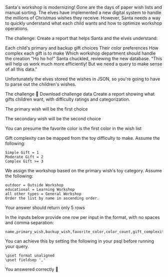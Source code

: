 Santa's workshop is modernizing! Gone are the days of paper wish lists and manual sorting. The elves have implemented a new digital system to handle the millions of Christmas wishes they receive. However, Santa needs a way to quickly understand what each child wants and how to optimize workshop operations.

The challenge: Create a report that helps Santa and the elves understand:

Each child's primary and backup gift choices
Their color preferences
How complex each gift is to make
Which workshop department should handle the creation
"Ho ho ho!" Santa chuckled, reviewing the new database. "This will help us work much more efficiently! But we need a query to make sense of all this data."

Unfortunately the elves stored the wishes in JSON, so you're going to have to parse out the children's wishes.

The challenge 🎁
Download challenge data
Create a report showing what gifts children want, with difficulty ratings and categorization.

The primary wish will be the first choice

The secondary wish will be the second choice

You can presume the favorite color is the first color in the wish list

Gift complexity can be mapped from the toy difficulty to make. Assume the following:

    Simple Gift = 1
    Moderate Gift = 2
    Complex Gift >= 3

We assign the workshop based on the primary wish's toy category. Assume the following:

    outdoor = Outside Workshop
    educational = Learning Workshop
    all other types = General Workshop
    Order the list by name in ascending order.

Your answer should return only 5 rows

In the inputs below provide one row per input in the format, with no spaces and comma separation:

    name,primary_wish,backup_wish,favorite_color,color_count,gift_complexity,workshop_assignment

You can achieve this by setting the following in your psql before running your query.

    \pset format unaligned
    \pset fieldsep ','

You answered correctly 🎉
